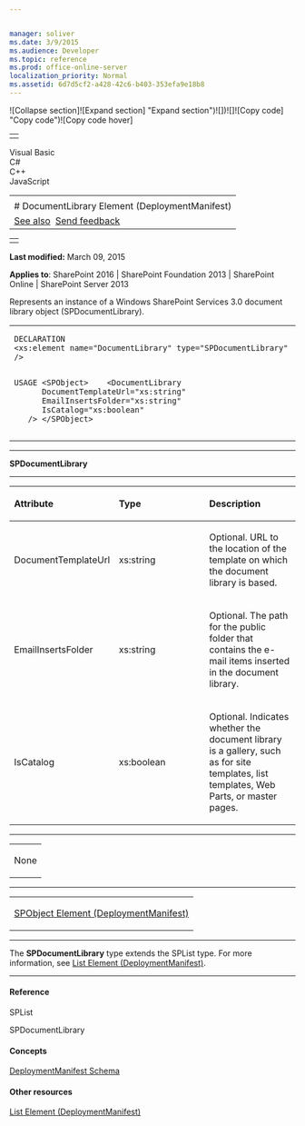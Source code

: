 ```yaml
---


manager: soliver
ms.date: 3/9/2015
ms.audience: Developer
ms.topic: reference
ms.prod: office-online-server
localization_priority: Normal
ms.assetid: 6d7d5cf2-a428-42c6-b403-353efa9e18b8
---
```


![Collapse
section]![Expand
section] "Expand section")![]()![])![]![]()![Copy
code] "Copy code")![Copy code
hover]
<table>
<tbody>
<tr class="odd">
<td align="left"></td>
</tr>
</tbody>
</table>

Visual Basic  
C\#  
C++  
JavaScript  

<table>
<tbody>
<tr class="odd">
<td align="left"><span id="runningHeaderText"></span></td>
</tr>
<tr class="even">
<td align="left"># DocumentLibrary Element (DeploymentManifest)</td>
</tr>
<tr class="odd">
<td align="left"><a href="#seeAlsoToggle">See also</a>  <span id="headfeedbackarea" class="feedbackhead"><a href="javascript:SubmitFeedback(&#39;docthis@Microsoft.com&#39;,&#39;&#39;,&#39;&#39;,&#39;&#39;,&#39;1.0.18082.1225&#39;,&#39;%0\dThank%20you%20for%20your%20feedback.%20The%20developer%20writing%20teams%20use%20your%20feedback%20to%20improve%20documentation.%20While%20we%20are%20reviewing%20your%20feedback,%20we%20may%20send%20you%20e-mail%20to%20ask%20for%20clarification%20or%20feedback%20on%20a%20solution.%20We%20do%20not%20use%20your%20e-mail%20address%20for%20any%20other%20purpose%20and%20we%20delete%20it%20after%20we%20finish%20our%20review.%0\AFor%20further%20information%20about%20the%20privacy%20policies%20of%20Microsoft,%20please%20see%20http://privacy.microsoft.com/en-us/default.aspx.%0\A%0\d&#39;,&#39;Customer%20feedback&#39;);">Send feedback</a></span></td>
</tr>
</tbody>
</table>

<table>
<colgroup>
<col width="100%" />
</colgroup>
<tbody>
<tr class="odd">
<td align="left"></td>
</tr>
</tbody>
</table>

**Last modified:** March 09, 2015

**Applies to**: SharePoint 2016 | SharePoint Foundation 2013 |
SharePoint Online | SharePoint Server 2013

Represents an instance of a Windows SharePoint Services 3.0 document
library object (<span sdata="cer"
target="T:Microsoft.SharePoint.SPDocumentLibrary"><span
class="nolink">SPDocumentLibrary</span></span>).

<span codelanguage="other"></span>
<table>
<colgroup>
<col width="100%" />
</colgroup>
<tbody>
<tr class="odd">
<td align="left"><pre><code>DECLARATION
&lt;xs:element name=&quot;DocumentLibrary&quot; type=&quot;SPDocumentLibrary&quot; /&gt;

USAGE
&lt;SPObject&gt;
   &lt;DocumentLibrary
      DocumentTemplateUrl=&quot;xs:string&quot;
      EmailInsertsFolder=&quot;xs:string&quot;
      IsCatalog=&quot;xs:boolean&quot;
   /&gt;
&lt;/SPObject&gt;</code></pre></td>
</tr>
</tbody>
</table>


-----------------------------------------------------------------------------------------------------------------------------------------------------------------------------------------

**SPDocumentLibrary**


-----------------------------------------------------------------------------------------------------------------------------------------------------------------------------------------------

<table>
<colgroup>
<col width="33%" />
<col width="33%" />
<col width="33%" />
</colgroup>
<thead>
<tr class="header">
<th align="left"><p>Attribute</p></th>
<th align="left"><p>Type</p></th>
<th align="left"><p>Description</p></th>
</tr>
</thead>
<tbody>
<tr class="odd">
<td align="left"><p>DocumentTemplateUrl</p></td>
<td align="left"><p>xs:string</p></td>
<td align="left"><p>Optional. URL to the location of the template on which the document library is based.</p></td>
</tr>
<tr class="even">
<td align="left"><p>EmailInsertsFolder</p></td>
<td align="left"><p>xs:string</p></td>
<td align="left"><p>Optional. The path for the public folder that contains the e-mail items inserted in the document library.</p></td>
</tr>
<tr class="odd">
<td align="left"><p>IsCatalog</p></td>
<td align="left"><p>xs:boolean</p></td>
<td align="left"><p>Optional. Indicates whether the document library is a gallery, such as for site templates, list templates, Web Parts, or master pages.</p></td>
</tr>
</tbody>
</table>


---------------------------------------------------------------------------------------------------------------------------------------------------------------------------------------------------

<table>
<colgroup>
<col width="100%" />
</colgroup>
<tbody>
<tr class="odd">
<td align="left"><p>None</p></td>
</tr>
</tbody>
</table>


----------------------------------------------------------------------------------------------------------------------------------------------------------------------------------------------------

<table>
<colgroup>
<col width="100%" />
</colgroup>
<tbody>
<tr class="odd">
<td align="left"><p><span sdata="link"><a href="spobject-element-deploymentmanifest.md">SPObject Element (DeploymentManifest)</a></span></p></td>
</tr>
</tbody>
</table>


----------------------------------------------------------------------------------------------------------------------------------------------------------------------------------------------------------------------------

The **SPDocumentLibrary** type extends the
<span sdata="cer" target="T:Microsoft.SharePoint.SPList"><span
class="nolink">SPList</span></span> type. For more information, see
[List Element
(DeploymentManifest)](list-element-deploymentmanifest.md)</span>.


-------------------------------------------------------------------------------------------------------------------------------------------------------------------------------------------

#### Reference

<span sdata="cer" target="T:Microsoft.SharePoint.SPList"><span
class="nolink">SPList</span></span>

<span sdata="cer"
target="T:Microsoft.SharePoint.SPDocumentLibrary"><span
class="nolink">SPDocumentLibrary</span></span>

#### Concepts

[DeploymentManifest
Schema](deploymentmanifest-schema.md)</span>

#### Other resources

[List Element
(DeploymentManifest)](list-element-deploymentmanifest.md)</span>








